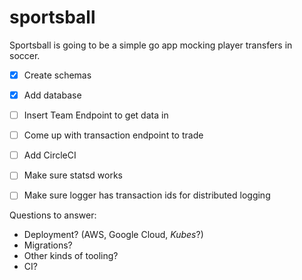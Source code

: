 # sportsball

Sportsball is going to be a simple go app mocking player transfers in soccer.


- [X] Create schemas
- [X] Add database
- [ ] Insert Team Endpoint to get data in
- [ ] Come up with transaction endpoint to trade
- [ ] Add CircleCI
- [ ] Make sure statsd works
- [ ] Make sure logger has transaction ids for distributed logging


Questions to answer:
- Deployment? (AWS, Google Cloud, *Kubes*?)
- Migrations?
- Other kinds of tooling?
- CI?
